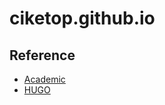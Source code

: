 # ciketop.github.io

## Reference
- [Academic](https://sourcethemes.com/academic/)
- [HUGO](https://gohugo.io/)